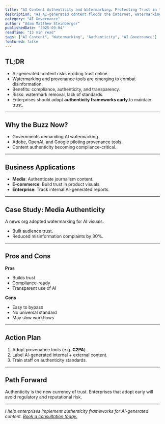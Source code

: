 ```yaml
---
title: "AI Content Authenticity and Watermarking: Protecting Trust in the AI Era"
description: "As AI-generated content floods the internet, watermarking and authenticity tools are becoming critical. Learn what enterprises need to know."
category: "AI Governance"
author: "Adam Matthew Steinberger"
publishedDate: "2025-09-04"
readTime: "15 min read"
tags: ["AI Content", "Watermarking", "Authenticity", "AI Governance"]
featured: false
---
```


## TL;DR
- AI-generated content risks eroding trust online.  
- Watermarking and provenance tools are emerging to combat disinformation.  
- Benefits: compliance, authenticity, and transparency.  
- Risks: watermark removal, lack of standards.  
- Enterprises should adopt **authenticity frameworks early** to maintain trust.  

---

## Why the Buzz Now?

- Governments demanding AI watermarking.  
- Adobe, OpenAI, and Google piloting provenance tools.  
- Content authenticity becoming compliance-critical.  

---

## Business Applications

- **Media**: Authenticate journalism content.  
- **E-commerce**: Build trust in product visuals.  
- **Enterprise**: Track internal AI-generated reports.  

---

## Case Study: Media Authenticity

A news org adopted watermarking for AI visuals.  
- Built audience trust.  
- Reduced misinformation complaints by 30%.  

---

## Pros and Cons

**Pros**  
- Builds trust  
- Compliance-ready  
- Transparent use of AI  

**Cons**  
- Easy to bypass  
- No universal standard  
- May slow workflows  

---

## Action Plan

1. Adopt provenance tools (e.g. **C2PA**).  
2. Label AI-generated internal + external content.  
3. Train staff on authenticity standards.  

---

## Path Forward

Authenticity is the new currency of trust. Enterprises that adopt early will avoid regulatory and reputational risk.  

---

*I help enterprises implement authenticity frameworks for AI-generated content. [Book a consultation today.](/services/ai-consulting)*
